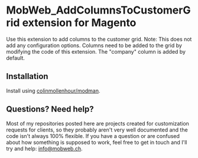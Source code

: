 # MobWeb_AddColumnsToCustomerGrid extension for Magento

Use this extension to add columns to the customer grid. Note: This does not add any configuration options. Columns need to be added to the grid by modifying the code of this extension. The "company" column is added by default.

## Installation

Install using [colinmollenhour/modman](https://github.com/colinmollenhour/modman/).

## Questions? Need help?

Most of my repositories posted here are projects created for customization requests for clients, so they probably aren't very well documented and the code isn't always 100% flexible. If you have a question or are confused about how something is supposed to work, feel free to get in touch and I'll try and help: [info@mobweb.ch](mailto:info@mobweb.ch).